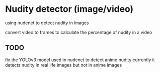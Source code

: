 # Nudity detector (image/video)

using nudenet to detect nudity in images

convert video to frames to calculate the percentage of nudity in a video


## TODO
fix the YOLOv3 model used in nudenet to detect anime nudity
currently it detects nudity in real life images but not in anime images
